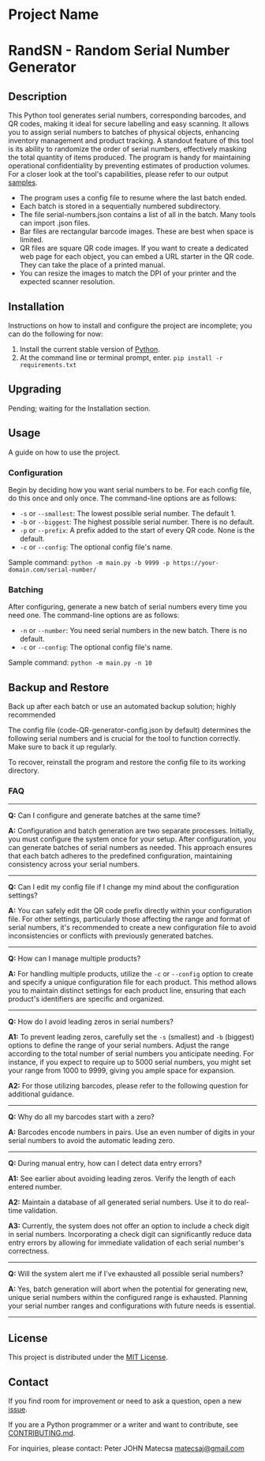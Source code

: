 # Project Name
# RandSN - Random Serial Number Generator

## Description

This Python tool generates serial numbers, corresponding barcodes, and QR codes, making it ideal for secure labelling and easy scanning. It allows you to assign serial numbers to batches of physical objects, enhancing inventory management and product tracking. A standout feature of this tool is its ability to randomize the order of serial numbers, effectively masking the total quantity of items produced. The program is handy for maintaining operational confidentiality by preventing estimates of production volumes. For a closer look at the tool's capabilities, please refer to our output [samples](samples).
- The program uses a config file to resume where the last batch ended.
- Each batch is stored in a sequentially numbered subdirectory.
- The file serial-numbers.json contains a list of all in the batch. Many tools can import .json files.
- Bar files are rectangular barcode images. These are best when space is limited.
- QR files are square QR code images. If you want to create a dedicated web page for each object, you can embed a URL starter in the QR code. They can take the place of a printed manual.
- You can resize the images to match the DPI of your printer and the expected scanner resolution.

## Installation
Instructions on how to install and configure the project are incomplete; you can do the following for now:
1. Install the current stable version of [Python](https://www.python.org). 
2. At the command line or terminal prompt, enter.
```pip install -r requirements.txt```

## Upgrading
Pending; waiting for the Installation section. 

## Usage
A guide on how to use the project.

### Configuration

Begin by deciding how you want serial numbers to be. For each config file, do this once and only once. The command-line options are as follows:
- `-s` or `--smallest`: The lowest possible serial number. The default 1. 
- `-b` or `--biggest`: The highest possible serial number. There is no default.
- `-p` or `--prefix`: A prefix added to the start of every QR code. None is the default.
- `-c` or `--config`: The optional config file's name.

Sample command:
```python -m main.py -b 9999 -p https://your-domain.com/serial-number/```

### Batching
After configuring, generate a new batch of serial numbers every time you need one. The command-line options are as follows:
- `-n` or `--number`: You need serial numbers in the new batch. There is no default.
- `-c` or `--config`:  The optional config file's name.

Sample command:
```python -m main.py -n 10```

## Backup and Restore

Back up after each batch or use an automated backup solution; highly recommended

The config file (code-QR-generator-config.json by default) determines the following serial numbers and is crucial for the tool to function correctly. Make sure to back it up regularly.

To recover, reinstall the program and restore the config file to its working directory.

### FAQ

---

**Q:** Can I configure and generate batches at the same time?

**A:** Configuration and batch generation are two separate processes. Initially, you must configure the system once for your setup. After configuration, you can generate batches of serial numbers as needed. This approach ensures that each batch adheres to the predefined configuration, maintaining consistency across your serial numbers.

---

**Q:** Can I edit my config file if I change my mind about the configuration settings?

**A:** You can safely edit the QR code prefix directly within your configuration file. For other settings, particularly those affecting the range and format of serial numbers, it's recommended to create a new configuration file to avoid inconsistencies or conflicts with previously generated batches.

---

**Q:** How can I manage multiple products?

**A:** For handling multiple products, utilize the `-c` or `--config` option to create and specify a unique configuration file for each product. This method allows you to maintain distinct settings for each product line, ensuring that each product's identifiers are specific and organized.

---

**Q:** How do I avoid leading zeros in serial numbers?

**A1:** To prevent leading zeros, carefully set the `-s` (smallest) and `-b` (biggest) options to define the range of your serial numbers. Adjust the range according to the total number of serial numbers you anticipate needing. For instance, if you expect to require up to 5000 serial numbers, you might set your range from 1000 to 9999, giving you ample space for expansion.

**A2:** For those utilizing barcodes, please refer to the following question for additional guidance.

---

**Q:** Why do all my barcodes start with a zero?

**A:** Barcodes encode numbers in pairs. Use an even number of digits in your serial numbers to avoid the automatic leading zero.

---

**Q:** During manual entry, how can I detect data entry errors?

**A1:** See earlier about avoiding leading zeros. Verify the length of each entered number.

**A2:** Maintain a database of all generated serial numbers. Use it to do real-time validation.

**A3:** Currently, the system does not offer an option to include a check digit in serial numbers. Incorporating a check digit can significantly reduce data entry errors by allowing for immediate validation of each serial number's correctness.

---

**Q:** Will the system alert me if I've exhausted all possible serial numbers?

**A:** Yes, batch generation will abort when the potential for generating new, unique serial numbers within the configured range is exhausted. Planning your serial number ranges and configurations with future needs is essential.

---

## License

This project is distributed under the [MIT License](LICENSE.txt).

## Contact

If you find room for improvement or need to ask a question, open a new [issue](https://github.com/matecsaj/rand_sn/issues). 

If you are a Python programmer or a writer and want to contribute, see [CONTRIBUTING.md](CONTRIBUTING.md).

For inquiries, please contact: Peter JOHN Matecsa
matecsaj@gmail.com
